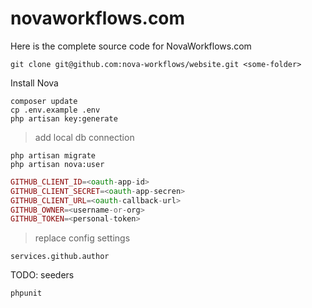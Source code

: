 # novaworkflows.com

Here is the complete source code for NovaWorkflows.com

```
git clone git@github.com:nova-workflows/website.git <some-folder>
```

Install Nova

```
composer update
cp .env.example .env
php artisan key:generate
```
> add local db connection
```
php artisan migrate
php artisan nova:user
```

```php
GITHUB_CLIENT_ID=<oauth-app-id>
GITHUB_CLIENT_SECRET=<oauth-app-secren>
GITHUB_CLIENT_URL=<oauth-callback-url>
GITHUB_OWNER=<username-or-org>
GITHUB_TOKEN=<personal-token>
```

> replace config settings

```
services.github.author
```

TODO: seeders

```
phpunit
```
